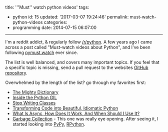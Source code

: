 title: '''Must'' watch python videos'
tags:
  - python
id: 15
updated: '2017-03-07 19:24:46'
permalink: must-watch-python-videos
categories:
  - programming
date: 2014-07-15 06:07:00
---

I'm a reddit addict, & regularly follow [/r/python](http://www.reddit.com/r/python).
A few years ago I came across a post called "Must-watch videos about Python", and I've been following [pymust.watch](http://pymust.watch) ever since.

The list is well balanced, and covers many important topics.
If you feel that a specific topic is missing, send a pull request to the websites [GitHub repository](https://github.com/s16h/py-must-watch).

Overwhelmed by the length of the list? go through my favorites first:
 
- [The Mighty Dictionary](https://www.youtube.com/watch?v=C4Kc8xzcA68)
- [Inside the Python GIL](https://www.youtube.com/watch?v=ph374fJqFPE)
- [Stop Writing Classes](https://www.youtube.com/watch?time_continue=1&v=o9pEzgHorH0)
- [Transforming Code into Beautiful, Idiomatic Python](https://www.youtube.com/watch?v=OSGv2VnC0go)
- [What Is Async, How Does It Work, And When Should I Use It?](https://www.youtube.com/watch?v=9WV7juNmyE8)
- [Garbage Collection](https://www.youtube.com/watch?v=iHVs_HkjdmI) - This one was really eye opening. After seeing it, I started looking into [PyPy](https://pypy.org/), [RPython](https://rpython.readthedocs.io/en/latest/).